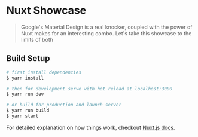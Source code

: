 # Nuxt Showcase

> Google's Material Design is a real knocker, coupled with the power of Nuxt makes for an interesting combo. Let's take this showcase to the limits of both

## Build Setup

``` bash
# first install dependencies
$ yarn install

# then for development serve with hot reload at localhost:3000
$ yarn run dev

# or build for production and launch server
$ yarn run build
$ yarn start

```

For detailed explanation on how things work, checkout [Nuxt.js docs](https://nuxtjs.org).
